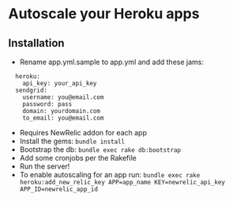 # Autoscale your Heroku apps #

## Installation ##

* Rename app.yml.sample to app.yml and add these jams:

```
  heroku:
    api_key: your_api_key
  sendgrid:
    username: you@email.com
    password: pass
    domain: yourdomain.com
    to_email: you@email.com
```

* Requires NewRelic addon for each app
* Install the gems: ```bundle install```
* Bootstrap the db: ```bundle exec rake db:bootstrap```
* Add some cronjobs per the Rakefile
* Run the server!
* To enable autoscaling for an app run: ```bundle exec rake heroku:add_new_relic_key APP=app_name KEY=newrelic_api_key APP_ID=newrelic_app_id``` 